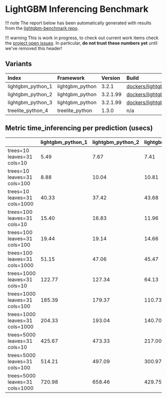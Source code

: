 # LightGBM Inferencing Benchmark

!!! note
    The report below has been automatically generated with results from the [lightgbm-benchmark repo](https://github.com/microsoft/lightgbm-benchmark).

!!! warning
    This is work in progress, to check out current work items check the [project open issues](https://github.com/microsoft/lightgbm-benchmark/issues). In particular, **do not trust these numbers yet** until we've removed this header!

## Variants

| Index | Framework | Version | Build |
| :-- | :-- | :-- | :-- |
| lightgbm_python_1| lightgbm_python| 3.2.1| [dockers/lightgbm_cpu_mpi_pip.dockerfile](https://github.com/microsoft/lightgbm-benchmark/tree/main/src/scripts/lightgbm_python/dockers/lightgbm_cpu_mpi_pip.dockerfile)|
| lightgbm_python_2| lightgbm_python| 3.2.1.99| [dockers/lightgbm_cpu_mpi_build.dockerfile](https://github.com/microsoft/lightgbm-benchmark/tree/main/src/scripts/lightgbm_python/dockers/lightgbm_cpu_mpi_build.dockerfile)|
| lightgbm_python_3| lightgbm_python| 3.2.1.99| [dockers/lightgbm_cpu_mpi_custom.dockerfile](https://github.com/microsoft/lightgbm-benchmark/tree/main/src/scripts/lightgbm_python/dockers/lightgbm_cpu_mpi_custom.dockerfile)|
| treelite_python_4| treelite_python| 1.3.0| n/a|


## Metric time_inferencing per prediction (usecs)

| &nbsp; | lightgbm_python_1 | lightgbm_python_2 | lightgbm_python_3 | treelite_python_4 |
| :-- | :-- | :-- | :-- | :-- |
| trees=10<br/>leaves=31<br/>cols=10<br/> | 5.49 | 7.67 | 7.41 | 0.34 |
| trees=10<br/>leaves=31<br/>cols=100<br/> | 8.88 | 10.04 | 10.81 | 0.36 |
| trees=10<br/>leaves=31<br/>cols=1000<br/> | 40.33 | 37.42 | 43.68 | 1.88 |
| trees=100<br/>leaves=31<br/>cols=10<br/> | 15.40 | 16.83 | 11.96 | 6.20 |
| trees=100<br/>leaves=31<br/>cols=100<br/> | 19.44 | 19.14 | 14.66 | 6.12 |
| trees=100<br/>leaves=31<br/>cols=1000<br/> | 51.15 | 47.06 | 45.47 | 7.82 |
| trees=1000<br/>leaves=31<br/>cols=10<br/> | 122.77 | 127.34 | 64.13 | 33.89 |
| trees=1000<br/>leaves=31<br/>cols=100<br/> | 185.39 | 179.37 | 110.73 | 101.45 |
| trees=1000<br/>leaves=31<br/>cols=1000<br/> | 204.33 | 193.04 | 140.70 | 106.86 |
| trees=5000<br/>leaves=31<br/>cols=10<br/> | 425.67 | 473.33 | 217.00 | 201.87 |
| trees=5000<br/>leaves=31<br/>cols=100<br/> | 514.21 | 497.09 | 300.97 | 289.12 |
| trees=5000<br/>leaves=31<br/>cols=1000<br/> | 720.98 | 658.46 | 429.75 | 467.27 |

